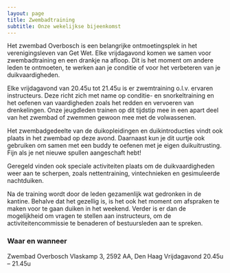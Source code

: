 ```yaml
---
layout: page
title: Zwembadtraining
subtitle: Onze wekelijkse bijeenkomst
---
```


Het zwembad Overbosch is een belangrijke ontmoetingsplek in het verenigingsleven van Get Wet. Elke vrijdagavond komen we samen voor zwembadtraining en een drankje na afloop. Dit is het moment om andere leden te ontmoeten, te werken aan je conditie of voor het verbeteren van je duikvaardigheden.

Elke vrijdagavond van 20.45u tot 21.45u is er zwemtraining o.l.v. ervaren instructeurs. Deze richt zich met name op conditie- en snorkeltraining en het oefenen van vaardigheden zoals het redden en vervoeren van drenkelingen. Onze jeugdleden trainen op dit tijdstip mee in een apart deel van het zwembad of zwemmen gewoon mee met de volwassenen.

Het zwembadgedeelte van de duikopleidingen en duikintroducties vindt ook plaats in het zwembad op deze avond. Daarnaast kun je dit uurtje ook gebruiken om samen met een buddy te oefenen met je eigen duikuitrusting. Fijn als je net nieuwe spullen aangeschaft hebt!

Geregeld vinden ook speciale activiteiten plaats om de duikvaardigheden weer aan te scherpen, zoals nettentraining, vintechnieken en gesimuleerde nachtduiken.

Na de training wordt door de leden gezamenlijk wat gedronken in de kantine. Behalve dat het gezellig is, is het ook het moment om afspraken te maken voor te gaan duiken in het weekend. Verder is er dan de mogelijkheid om vragen te stellen aan instructeurs, om de activiteitencommissie te benaderen of bestuursleden aan te spreken.

### Waar en wanneer

Zwembad Overbosch
Vlaskamp 3, 2592 AA, Den Haag
Vrijdagavond 20.45u – 21.45u